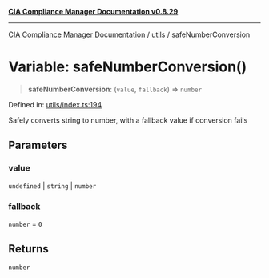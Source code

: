 [**CIA Compliance Manager Documentation v0.8.29**](../../README.md)

***

[CIA Compliance Manager Documentation](../../modules.md) / [utils](../README.md) / safeNumberConversion

# Variable: safeNumberConversion()

> **safeNumberConversion**: (`value`, `fallback`) => `number`

Defined in: [utils/index.ts:194](https://github.com/Hack23/cia-compliance-manager/blob/5836b4c74e2010cd05eca63c0016fd711c628ec9/src/utils/index.ts#L194)

Safely converts string to number, with a fallback value if conversion fails

## Parameters

### value

`undefined` | `string` | `number`

### fallback

`number` = `0`

## Returns

`number`
